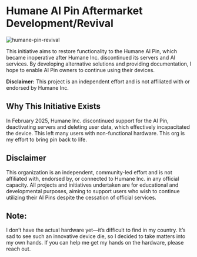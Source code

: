 # Humane AI Pin Aftermarket Development/Revival

![humane-pin-revival](https://github.com/user-attachments/assets/3907c5dc-7520-4b98-add2-7e6c17fef725)

This initiative aims to restore functionality to the Humane AI Pin, which became inoperative after Humane Inc. discontinued its servers and AI services. By developing alternative solutions and providing documentation, I hope to enable AI Pin owners to continue using their devices.

**Disclaimer:** This project is an independent effort and is not affiliated with or endorsed by Humane Inc.

## Why This Initiative Exists

In February 2025, Humane Inc. discontinued support for the AI Pin, deactivating servers and deleting user data, which effectively incapacitated the device. This left many users with non-functional hardware. This org is my effort to bring pin back to life.

## Disclaimer

This organization is an independent, community-led effort and is not affiliated with, endorsed by, or connected to Humane Inc. in any official capacity. All projects and initiatives undertaken are for educational and developmental purposes, aiming to support users who wish to continue utilizing their AI Pins despite the cessation of official services.

## Note: 

I don’t have the actual hardware yet—it’s difficult to find in my country. It’s sad to see such an innovative device die, so I decided to take matters into my own hands. If you can help me get my hands on the hardware, please reach out.
